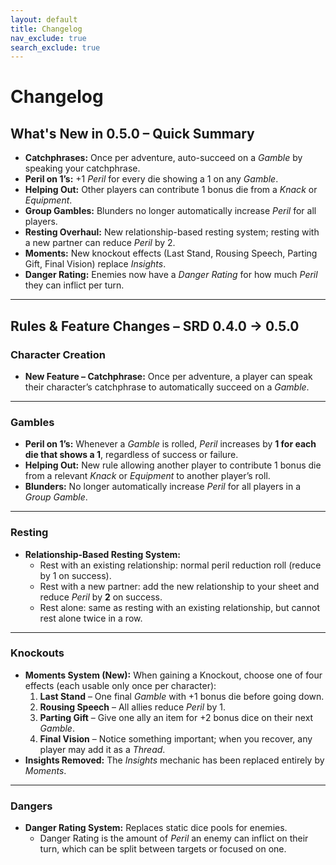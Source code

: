 ```yaml
---
layout: default
title: Changelog
nav_exclude: true
search_exclude: true
---
```


# Changelog

## What's New in 0.5.0 – Quick Summary
- **Catchphrases:** Once per adventure, auto-succeed on a *Gamble* by speaking your catchphrase.
- **Peril on 1’s:** +1 *Peril* for every die showing a 1 on any *Gamble*.
- **Helping Out:** Other players can contribute 1 bonus die from a *Knack* or *Equipment*.
- **Group Gambles:** Blunders no longer automatically increase *Peril* for all players.
- **Resting Overhaul:** New relationship-based resting system; resting with a new partner can reduce *Peril* by 2.
- **Moments:** New knockout effects (Last Stand, Rousing Speech, Parting Gift, Final Vision) replace *Insights*.
- **Danger Rating:** Enemies now have a *Danger Rating* for how much *Peril* they can inflict per turn.

---

## Rules & Feature Changes – SRD 0.4.0 → 0.5.0

### Character Creation

- **New Feature – Catchphrase:** Once per adventure, a player can speak their character’s catchphrase to automatically succeed on a *Gamble*.

---

### Gambles

- **Peril on 1’s:** Whenever a *Gamble* is rolled, *Peril* increases by **1 for each die that shows a 1**, regardless of success or failure.
- **Helping Out:** New rule allowing another player to contribute 1 bonus die from a relevant *Knack* or *Equipment* to another player’s roll.
- **Blunders:** No longer automatically increase *Peril* for all players in a *Group Gamble*.

---

### Resting

- **Relationship-Based Resting System:**
  - Rest with an existing relationship: normal peril reduction roll (reduce by 1 on success).
  - Rest with a new partner: add the new relationship to your sheet and reduce *Peril* by **2** on success.
  - Rest alone: same as resting with an existing relationship, but cannot rest alone twice in a row.

---

### Knockouts

- **Moments System (New):** When gaining a Knockout, choose one of four effects (each usable only once per character):
  1. **Last Stand** – One final *Gamble* with +1 bonus die before going down.
  2. **Rousing Speech** – All allies reduce *Peril* by 1.
  3. **Parting Gift** – Give one ally an item for +2 bonus dice on their next *Gamble*.
  4. **Final Vision** – Notice something important; when you recover, any player may add it as a *Thread*.
- **Insights Removed:** The *Insights* mechanic has been replaced entirely by *Moments*.

---

### Dangers

- **Danger Rating System:** Replaces static dice pools for enemies.
  - Danger Rating is the amount of *Peril* an enemy can inflict on their turn, which can be split between targets or focused on one.
